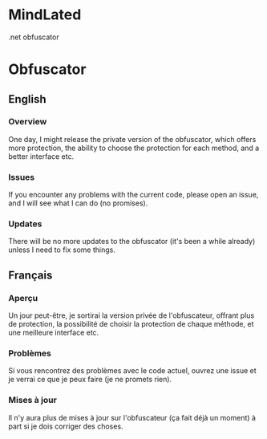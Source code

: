 # MindLated
.net obfuscator

# Obfuscator

## English

### Overview
One day, I might release the private version of the obfuscator, which offers more protection, the ability to choose the protection for each method, and a better interface etc.

### Issues
If you encounter any problems with the current code, please open an issue, and I will see what I can do (no promises).

### Updates
There will be no more updates to the obfuscator (it's been a while already) unless I need to fix some things.

## Français

### Aperçu
Un jour peut-être, je sortirai la version privée de l'obfuscateur, offrant plus de protection, la possibilité de choisir la protection de chaque méthode, et une meilleure interface etc.

### Problèmes
Si vous rencontrez des problèmes avec le code actuel, ouvrez une issue et je verrai ce que je peux faire (je ne promets rien).

### Mises à jour
Il n'y aura plus de mises à jour sur l'obfuscateur (ça fait déjà un moment) à part si je dois corriger des choses.
